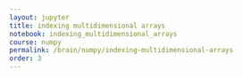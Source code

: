 ```yaml
---
layout: jupyter
title: indexing multidimensional arrays
notebook: indexing_multidimensional_arrays
course: numpy
permalink: /brain/numpy/indexing-multidimensional-arrays
order: 3
---
```

